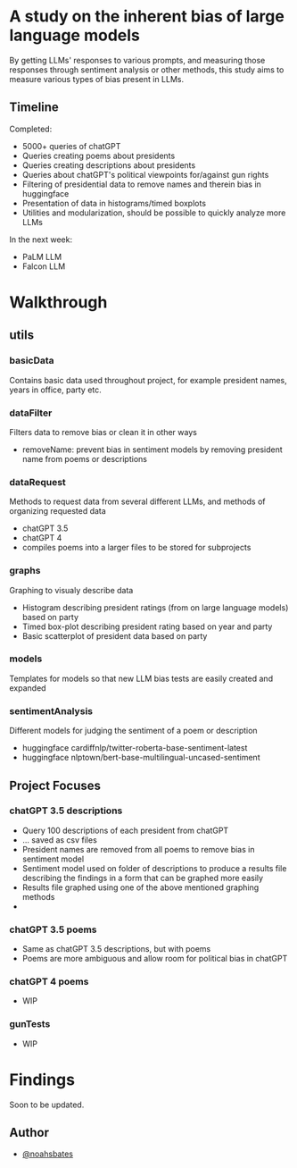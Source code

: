 # A study on the inherent bias of large language models

By getting LLMs' responses to various prompts, and measuring those responses through sentiment analysis or other methods, this study aims to measure various types of bias present in LLMs.


## Timeline

Completed:
- 5000+ queries of chatGPT
- Queries creating poems about presidents
- Queries creating descriptions about presidents
- Queries about chatGPT's political viewpoints for/against gun rights
- Filtering of presidential data to remove names and therein bias in huggingface
- Presentation of data in histograms/timed boxplots
- Utilities and modularization, should be possible to quickly analyze more LLMs

In the next week:
- PaLM LLM
- Falcon LLM

# Walkthrough

## utils
### basicData
Contains basic data used throughout project, for example president names, years in office, party etc.

### dataFilter
Filters data to remove bias or clean it in other ways
- removeName: prevent bias in sentiment models by removing president name from poems or descriptions

### dataRequest
Methods to request data from several different LLMs, and methods of organizing requested data
- chatGPT 3.5
- chatGPT 4
- compiles poems into a larger files to be stored for subprojects

### graphs
Graphing to visualy describe data
- Histogram describing president ratings (from on large language models) based on party
- Timed box-plot describing president rating based on year and party
- Basic scatterplot of president data based on party

### models
Templates for models so that new LLM bias tests are easily created and expanded

### sentimentAnalysis
Different models for judging the sentiment of a poem or description
- huggingface cardiffnlp/twitter-roberta-base-sentiment-latest
- huggingface nlptown/bert-base-multilingual-uncased-sentiment

## Project Focuses
### chatGPT 3.5 descriptions
- Query 100 descriptions of each president from chatGPT
- ... saved as csv files
- President names are removed from all poems to remove bias in sentiment model
- Sentiment model used on folder of descriptions to produce a results file describing the findings in a form that can be graphed more easily
- Results file graphed using one of the above mentioned graphing methods
- 
### chatGPT 3.5 poems
- Same as chatGPT 3.5 descriptions, but with poems
- Poems are more ambiguous and allow room for political bias in chatGPT
  
### chatGPT 4 poems
- WIP
  
### gunTests
- WIP

# Findings
Soon to be updated.

## Author

- [@noahsbates](https://www.github.com/noahsbates)
